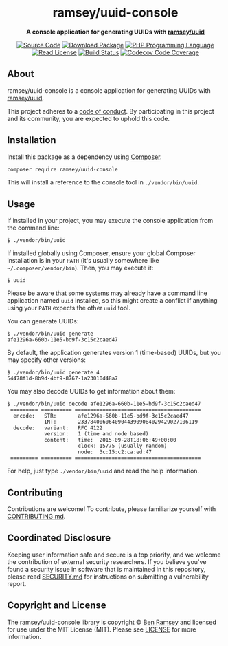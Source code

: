 <h1 align="center">ramsey/uuid-console</h1>

<p align="center">
    <strong>A console application for generating UUIDs with <a href="https://github.com/ramsey/uuid">ramsey/uuid</a></strong>
</p>

<p align="center">
    <a href="https://github.com/ramsey/uuid-console"><img src="http://img.shields.io/badge/source-ramsey/uuid--console-blue.svg?style=flat-square" alt="Source Code"></a>
    <a href="https://packagist.org/packages/ramsey/uuid-console"><img src="https://img.shields.io/packagist/v/ramsey/uuid-console.svg?style=flat-square&label=release" alt="Download Package"></a>
    <a href="https://php.net"><img src="https://img.shields.io/packagist/php-v/ramsey/uuid-console.svg?style=flat-square&colorB=%238892BF" alt="PHP Programming Language"></a>
    <a href="https://github.com/ramsey/uuid-console/blob/main/LICENSE"><img src="https://img.shields.io/packagist/l/ramsey/uuid-console.svg?style=flat-square&colorB=darkcyan" alt="Read License"></a>
    <a href="https://github.com/ramsey/uuid-console/actions/workflows/continuous-integration.yml"><img src="https://img.shields.io/github/workflow/status/ramsey/uuid-console/build/main?style=flat-square&logo=github" alt="Build Status"></a>
    <a href="https://codecov.io/gh/ramsey/uuid-console"><img src="https://img.shields.io/codecov/c/gh/ramsey/uuid-console?label=codecov&logo=codecov&style=flat-square" alt="Codecov Code Coverage"></a>
    <!--<a href="https://shepherd.dev/github/ramsey/uuid-console"><img src="https://img.shields.io/endpoint?style=flat-square&url=https%3A%2F%2Fshepherd.dev%2Fgithub%2Framsey%2Fuuid-console%2Fcoverage" alt="Psalm Type Coverage"></a>-->
</p>

## About

ramsey/uuid-console is a console application for generating UUIDs with
[ramsey/uuid](https://github.com/ramsey/uuid).

This project adheres to a [code of conduct](CODE_OF_CONDUCT.md).
By participating in this project and its community, you are expected to
uphold this code.

## Installation

Install this package as a dependency using [Composer](https://getcomposer.org).

```bash
composer require ramsey/uuid-console
```

This will install a reference to the console tool in `./vendor/bin/uuid`.

## Usage

If installed in your project, you may execute the console application from the
command line:

    $ ./vendor/bin/uuid

If installed globally using Composer, ensure your global Composer installation
is in your `PATH` (it's usually somewhere like `~/.composer/vendor/bin`). Then,
you may execute it:

    $ uuid

Please be aware that some systems may already have a command line application
named `uuid` installed, so this might create a conflict if anything using your
`PATH` expects the other `uuid` tool.

You can generate UUIDs:

    $ ./vendor/bin/uuid generate
    afe1296a-660b-11e5-bd9f-3c15c2caed47

By default, the application generates version 1 (time-based) UUIDs, but you may
specify other versions:

    $ ./vendor/bin/uuid generate 4
    54478f1d-8b9d-4bf9-8767-1a23010d48a7

You may also decode UUIDs to get information about them:

    $ ./vendor/bin/uuid decode afe1296a-660b-11e5-bd9f-3c15c2caed47
     ========= ========== =========================================
      encode:   STR:       afe1296a-660b-11e5-bd9f-3c15c2caed47
                INT:       233784006064090443909084029429027106119
      decode:   variant:   RFC 4122
                version:   1 (time and node based)
                content:   time:  2015-09-28T18:06:49+00:00
                           clock: 15775 (usually random)
                           node:  3c:15:c2:ca:ed:47
     ========= ========== =========================================

For help, just type `./vendor/bin/uuid` and read the help information.

## Contributing

Contributions are welcome! To contribute, please familiarize yourself with
[CONTRIBUTING.md](CONTRIBUTING.md).

## Coordinated Disclosure

Keeping user information safe and secure is a top priority, and we welcome the
contribution of external security researchers. If you believe you've found a
security issue in software that is maintained in this repository, please read
[SECURITY.md](SECURITY.md) for instructions on submitting a vulnerability report.

## Copyright and License

The ramsey/uuid-console library is copyright © [Ben Ramsey](https://benramsey.com/) and
licensed for use under the MIT License (MIT). Please see [LICENSE](LICENSE) for more
information.
